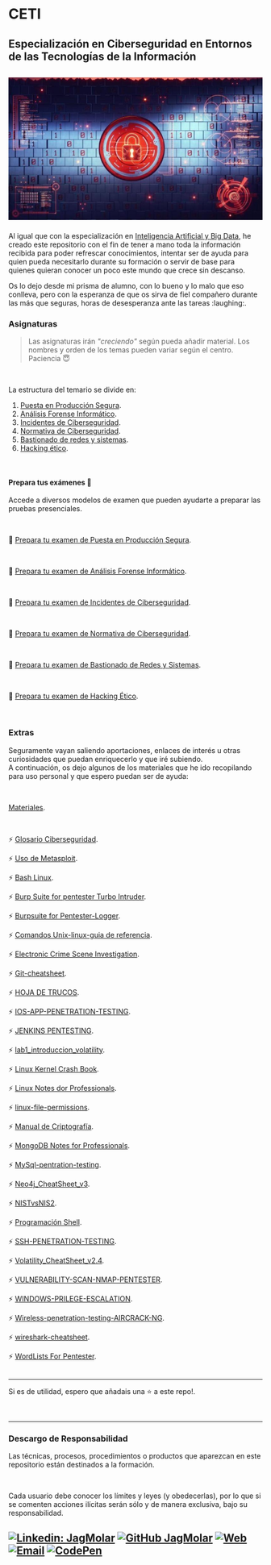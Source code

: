 # CETI
## Especialización en Ciberseguridad en Entornos de las Tecnologías de la Información
![Ciberseguridad en Entornos TI](./img/security-web.jpg "Ciberseguridad en Entornos TI") 
---
<p>Al igual que con la especialización en <a href="https://github.com/JagMolar/IABD" title="IABD" target="_blank" rel="noopener noreferrer" >Inteligencia Artificial y Big Data</a>, he creado este repositorio 
con el fin de tener a mano toda la información recibida para poder refrescar conocimientos, 
intentar ser de ayuda para quien pueda necesitarlo durante su formación o servir de base para 
quienes quieran conocer un poco este mundo que crece sin descanso.</p>
<p>Os lo dejo desde mi prisma de alumno, con lo bueno y lo malo que eso conlleva, pero con la 
esperanza de que os sirva de fiel compañero durante las más que seguras, horas de 
desesperanza ante las tareas :laughing:.</p>

### Asignaturas

> Las asignaturas irán *"creciendo"* según pueda añadir material. Los nombres y orden de los temas pueden variar según el centro.  
> Paciencia :innocent:

<br />

La estructura del temario se divide en:
1. [Puesta en Producción Segura](./Puesta%20en%20Producción%20Segura/).
2. [Análisis Forense Informático](./Análisis%20Forense%20Informático/).
3. [Incidentes de Ciberseguridad](./Incidentes%20de%20Ciberseguridad/).
4. [Normativa de Ciberseguridad](./Normativa%20de%20Ciberseguridad/).
5. [Bastionado de redes y sistemas](./Bastionado%20de%20redes%20y%20sistemas/).
6. [Hacking ético](./Hacking%20ético/).
<br />

#### Prepara tus exámenes :dizzy:

Accede a diversos modelos de examen que pueden ayudarte a preparar las pruebas presenciales.

<br />

:paperclip: [Prepara tu examen de Puesta en Producción Segura](./Materiales/propuestas-examen/Prepara%20tu%20examen%20de%20PPS.pdf).

<br />

:paperclip: [Prepara tu examen de Análisis Forense Informático](./Materiales/propuestas-examen/Prepara%20tu%20examen%20de%20AFI.pdf).

<br />

:paperclip: [Prepara tu examen de Incidentes de Ciberseguridad](./Materiales/propuestas-examen/Prepara%20tu%20examen%20de%20IDC.pdf).

<br />

:paperclip: [Prepara tu examen de Normativa de Ciberseguridad](./Materiales/propuestas-examen/Prepara%20tu%20examen%20de%20NDC.pdf).

<br />

:paperclip: [Prepara tu examen de Bastionado de Redes y Sistemas](./Materiales/propuestas-examen/Prepara%20tu%20examen%20de%20BRS.pdf).

<br />

:paperclip: [Prepara tu examen de Hacking Ético](./Materiales/propuestas-examen/Prepara%20tu%20examen%20de%20HE.pdf).

<br />

### Extras
Seguramente vayan saliendo  aportaciones, enlaces de interés u otras curiosidades que puedan enriquecerlo
 y que iré subiendo.
<br />
A continuación, os dejo algunos de los materiales que he ido recopilando para uso personal y que espero puedan ser de ayuda:

<br />

[Materiales](./Materiales/).

<br />

:zap: [Glosario Ciberseguridad](./Materiales/Glosario%20Ciberseguridad.pdf).
<br />

:zap: [Uso de Metasploit](./Materiales/01%20-%20Uso%20de%20Metasploit.pdf).
<br />

:zap: [Bash Linux](./Materiales/Bash%20Linux.pdf).
<br />

:zap: [Burp Suite for pentester Turbo Intruder](./Materiales/Burp%20Suite%20for%20pentester%20Turbo%20Intruder.pdf).
<br />

:zap: [Burpsuite for Pentester-Logger](./Materiales/Burpsuite%20for%20Pentester-Logger.pdf).
<br />

:zap: [Comandos Unix-linux-guia de referencia](./Materiales/Comandos%20Unix-linux-guia%20de%20referencia.jpg).
<br />

:zap: [Electronic Crime  Scene Investigation](./Materiales/Electronic%20Crime%20%20Scene%20Investigation.pdf).
<br />

:zap: [Git-cheatsheet](./Materiales/Git-cheatsheet.jpg).
<br />

:zap: [HOJA DE TRUCOS](./Materiales/HOJA%20DE%20TRUCOS.pdf).
<br />

:zap: [IOS-APP-PENETRATION-TESTING](./Materiales/IOS-APP-PENETRATION-TESTING.pdf).
<br />

:zap: [JENKINS PENTESTING](./Materiales/JENKINS%20PENTESTING.pdf).
<br />

:zap: [lab1_introduccion_volatility](./Materiales/lab1_introduccion_volatility.pdf).
<br />

:zap: [Linux Kernel Crash Book](./Materiales/Linux%20Kernel%20Crash%20Book.pdf).
<br />

:zap: [Linux Notes dor Professionals](./Materiales/Linux%20Notes%20dor%20Professionals.pdf).
<br />

:zap: [linux-file-permissions](./Materiales/linux-file-permissions.jpg).
<br />

:zap: [Manual de Criptografía](./Materiales/Manual%20de%20Criptografía.pdf).
<br />

:zap: [MongoDB Notes for Professionals](./Materiales/MongoDB%20Notes%20for%20Professionals.pdf).
<br />

:zap: [MySql-pentration-testing](./Materiales/MySql-pentration-testing.pdf).
<br />

:zap: [Neo4j_CheatSheet_v3](./Materiales/Neo4j_CheatSheet_v3.pdf).
<br />

:zap: [NISTvsNIS2](./Materiales/NISTvsNIS2.jpg).
<br />

:zap: [Programación Shell](./Materiales/Programación%20Shell.pdf).
<br />

:zap: [SSH-PENETRATION-TESTING](./Materiales/SSH-PENETRATION-TESTING.pdf).
<br />

:zap: [Volatility_CheatSheet_v2.4](./Materiales/Volatility_CheatSheet_v2.4.pdf).
<br />

:zap: [VULNERABILITY-SCAN-NMAP-PENTESTER](./Materiales/VULNERABILITY-SCAN-NMAP-PENTESTER.pdf).
<br />

:zap: [WINDOWS-PRILEGE-ESCALATION](./Materiales/WINDOWS-PRILEGE-ESCALATION.pdf).
<br />

:zap: [Wireless-penetration-testing-AIRCRACK-NG](./Materiales/Wireless-penetration-testing-AIRCRACK-NG.pdf).
<br />

:zap: [wireshark-cheatsheet](./Materiales/wireshark-cheatsheet.jpg).
<br />

:zap: [WordLists For Pentester](./Materiales/WordLists%20For%20Pentester.pdf).
<br />
<br />

---
Si es de utilidad, espero que añadais una :star: a este repo!.

<br />

---

### Descargo de Responsabilidad
Las técnicas, procesos, procedimientos o productos que aparezcan en este repositorio están destinados a 
la formación.

<br />

Cada usuario debe conocer los límites y leyes (y obedecerlas), por lo que si se comenten acciones ilícitas 
serán sólo y de manera exclusiva, bajo su responsabilidad.
<br />

[![Linkedin: JagMolar](https://img.shields.io/badge/LinkedIn-juanantoniogarciamuelas-blue?style=flat-square&logo=Linkedin&logoColor=white&link=https://www.linkedin.com/in/juanantoniogarciamuelas)](https://www.linkedin.com/in/juanantoniogarciamuelas)
[![GitHub JagMolar](https://img.shields.io/github/followers/JagMolar?label=follow&style=social)](https://github.com/JagMolar)
[![Web](https://img.shields.io/badge/Web-JagMolar-14a1f0?style=for-the-badge&logo=dev.to&logoColor=white&labelColor=101010)](https://juanantoniogarciamuelas.es)
[![Email](https://img.shields.io/badge/Gmail-D14836?style=for-the-badge&logo=gmail&logoColor=white)](mailto:juangmuelas@gmail.com)
[![CodePen](https://img.shields.io/badge/Codepen-000000?style=for-the-badge&logo=codepen&logoColor=white)](https://codepen.io/jagmolar)
---
<!-- Imagen de <a href="https://pixabay.com/es/users/geralt-9301/?utm_source=link-attribution&utm_medium=referral&utm_campaign=image&utm_content=4694502">Gerd Altmann</a> en <a href="https://pixabay.com/es//?utm_source=link-attribution&utm_medium=referral&utm_campaign=image&utm_content=4694502">Pixabay</a>  -->